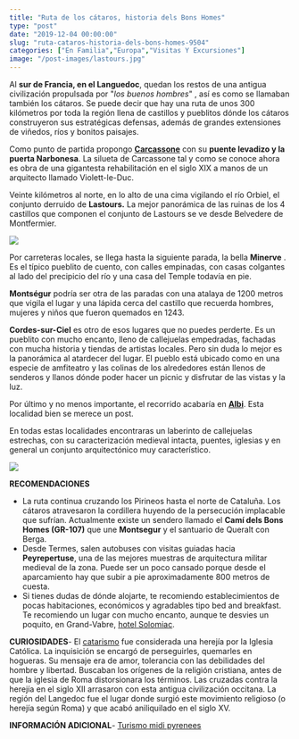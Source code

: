 ```yaml
---
title: "Ruta de los cátaros, historia dels Bons Homes"
type: "post"
date: "2019-12-04 00:00:00"
slug: "ruta-cataros-historia-dels-bons-homes-9504"
categories: ["En Familia","Europa","Visitas Y Excursiones"]
image: "/post-images/lastours.jpg"
---
```


Al **sur de Francia, en el Languedoc**, quedan los restos de una antigua civilización propulsada por "*los buenos hombres*" , así es como se llamaban también los cátaros. Se puede decir que hay una ruta de unos 300 kilómetros por toda la región llena de castillos y pueblitos dónde los cátaros construyeron sus estratégicas defensas, además de grandes extensiones de viñedos, ríos y bonitos paisajes.  
  
Como punto de partida propongo [**Carcassone**](http://www.missviajes.com/la-ciudad-medieval-de-carcassone/) con su **puente levadizo y la puerta Narbonesa**. La silueta de Carcassone tal y como se conoce ahora es obra de una gigantesta rehabilitación en el siglo XIX a manos de un arquitecto llamado Violett-le-Duc.  
  
Veinte kilómetros al norte, en lo alto de una cima vigilando el río Orbiel, el conjunto derruido de **Lastours.** La mejor panorámica de las ruinas de los 4 castillos que componen el conjunto de Lastours se ve desde Belvedere de Montfermier.  
  
![](/post-images/lastours.jpg)  
  
Por carreteras locales, se llega hasta la siguiente parada, la bella **Minerve** . Es el típico pueblito de cuento, con calles empinadas, con casas colgantes al lado del precipicio del río y una casa del Temple todavía en pie.  
  
**Montségur** podría ser otra de las paradas con una atalaya de 1200 metros que vigila el lugar y una lápida cerca del castillo que recuerda hombres, mujeres y niños que fueron quemados en 1243.  
  
**Cordes-sur-Ciel** es otro de esos lugares que no puedes perderte. Es un pueblito con mucho encanto, lleno de callejuelas empedradas, fachadas con mucha historia y tiendas de artistas locales. Pero sin duda lo mejor es la panorámica al atardecer del lugar. El pueblo está ubicado como en una especie de amfiteatro y las colinas de los alrededores están llenos de senderos y llanos dónde poder hacer un picnic y disfrutar de las vistas y la luz.  
  
Por último y no menos importante, el recorrido acabaría en  **[Albi](http://www.missviajes.com/albi-la-ciudad-de-toulouse-lautrec/)**. Esta localidad bien se merece un post.  
  
En todas estas localidades encontraras un laberinto de callejuelas estrechas, con su caracterización medieval intacta, puentes, iglesias y en general un conjunto arquitectónico muy característico.  
  
![](/post-images/cordes.jpg)  
  
   
  
**RECOMENDACIONES**

- La ruta continua cruzando los Pirineos hasta el norte de Cataluña. Los cátaros atravesaron la cordillera huyendo de la persecución implacable que sufrían. Actualmente existe un sendero llamado el **Camí dels Bons Homes (GR-107)** que une **Montsegur** y el santuario de Queralt con Berga.
- Desde Termes, salen autobuses con visitas guiadas hacia **Peyrepertuse**, una de las mejores muestras de arquitectura militar medieval de la zona. Puede ser un poco cansado porque desde el aparcamiento hay que subir a pie aproximadamente 800 metros de cuesta.
- Si tienes dudas de dónde alojarte, te recomiendo establecimientos de pocas habitaciones, económicos y agradables tipo bed and breakfast. Te recomiendo un lugar con mucho encanto, aunque te desvies un poquito, en Grand-Vabre, [hotel Solomiac](https://www.booking.com/hotel/fr/solomiac-grand-vabre.en.html?aid=1294466&no_rooms=1&group_adults=1).

**CURIOSIDADES**- El [catarismo](http://es.wikipedia.org/wiki/C%C3%A1taro) fue considerada una herejía por la Iglesia Católica. La inquisición se encargó de perseguirles, quemarles en hogueras. Su mensaje era de amor, tolerancia con las debilidades del hombre y libertad. Buscaban los orígenes de la religión cristiana, antes de que la iglesia de Roma distorsionara los términos. Las cruzadas contra la herejía en el siglo XII arrasaron con esta antigua civilización occitana. La región del Langedoc fue el lugar donde surgió este movimiento religioso (o herejía según Roma) y que acabó aniliquilado en el siglo XV.

**INFORMACIÓN ADICIONAL**- [Turismo midi pyrenees](https://es.france.fr/es/occitania-sur-de-francia/articulo/circuito-por-los-castillos-cataros)